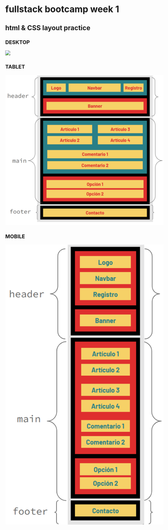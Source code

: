 # fullstack bootcamp week 1 
## html & CSS layout practice

### DESKTOP
<img src="./assets/Untitled.png">


### TABLET
<img src="./assets/tablet.png">


### MOBILE
<img src="./assets/mobile.png">

